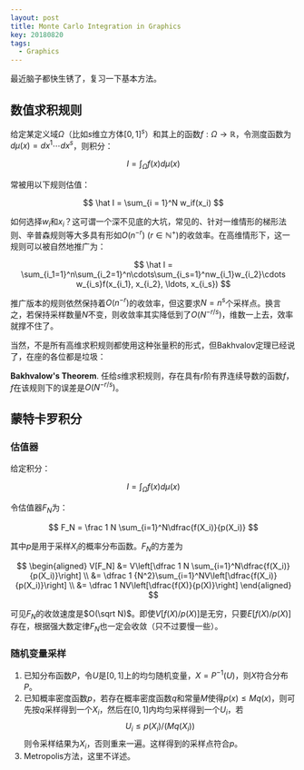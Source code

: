 ```yaml
---
layout: post
title: Monte Carlo Integration in Graphics
key: 20180820
tags:
  - Graphics
---
```


最近脑子都快生锈了，复习一下基本方法。

<!--more-->

## 数值求积规则

给定某定义域$\Omega$（比如$s$维立方体$[0, 1]^s$）和其上的函数$f: \Omega \to \mathbb R$，令测度函数为$d\mu(x) = dx^1\cdots dx^s$，则积分：

$$
I = \int_\Omega f(x)d\mu(x)
$$

常被用以下规则估值：

$$
\hat I = \sum_{i = 1}^N w_if(x_i)
$$

如何选择$w_i$和$x_i$？这可谓一个深不见底的大坑，常见的、针对一维情形的梯形法则、辛普森规则等大多具有形如$O(n^{-r})~(r \in \mathbb N^+)$的收敛率。在高维情形下，这一规则可以被自然地推广为：

$$
\hat I = \sum_{i_1=1}^n\sum_{i_2=1}^n\cdots\sum_{i_s=1}^nw_{i_1}w_{i_2}\cdots w_{i_s}f(x_{i_1}, x_{i_2}, \ldots, x_{i_s})
$$

推广版本的规则依然保持着$O(n^{-r})$的收敛率，但这要求$N = n^s$个采样点。换言之，若保持采样数量$N$不变，则收敛率其实降低到了$O(N^{-r/s})$，维数一上去，效率就撑不住了。

当然，不是所有高维求积规则都使用这种张量积的形式，但Bakhvalov定理已经说了，在座的各位都是垃圾：

**Bakhvalow's Theorem**. 任给$s$维求积规则，存在具有$r$阶有界连续导数的函数$f$，$f$在该规则下的误差是$O(N^{-r/s})$。

## 蒙特卡罗积分

### 估值器

给定积分：

$$
I = \int_\Omega f(x)d\mu(x)
$$

令估值器$F_N$为：

$$
F_N = \frac 1 N \sum_{i=1}^N\dfrac{f(X_i)}{p(X_i)}
$$

其中$p$是用于采样$X_i$的概率分布函数。$F_N$的方差为

$$
\begin{aligned}
V[F_N] &= V\left[\dfrac 1 N \sum_{i=1}^N\dfrac{f(X_i)}{p(X_i)}\right] \\
&= \dfrac 1 {N^2}\sum_{i=1}^NV\left[\dfrac{f(X_i)}{p(X_i)}\right] \\
&= \dfrac 1 NV\left[\dfrac{f(X)}{p(X)}\right]
\end{aligned}
$$

可见$F_N$的收敛速度是$O(\sqrt N)$。即使$V[f(X)/p(X)]$是无穷，只要$E[f(X)/p(X)]$存在，根据强大数定律$F_N$也一定会收敛（只不过要慢一些）。

### 随机变量采样

1. 已知分布函数$P$，令$U$是$[0, 1]$上的均匀随机变量，$X = P^{-1}(U)$，则$X$符合分布$P$。
2. 已知概率密度函数$p$，若存在概率密度函数$q$和常量$M$使得$p(x) \le Mq(x)$，则可先按$q$采样得到一个$X_i$，然后在$[0, 1]$内均匀采样得到一个$U_i$，若
    $$
    U_i \le p(X_i) / (Mq(X_i))
    $$
    则令采样结果为$X_i$，否则重来一遍。这样得到的采样点符合$p$。
3. Metropolis方法，这里不详述。

